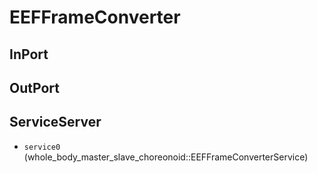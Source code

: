 # EEFFrameConverter

## InPort

## OutPort

## ServiceServer
- `service0` (whole_body_master_slave_choreonoid::EEFFrameConverterService)